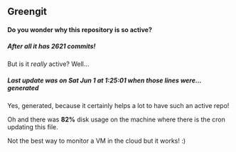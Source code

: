 ## Greengit

#### Do you wonder why this repository is so active?

##### After all it has 2621 commits!

But is it *really* active? Well...

##### Last update was on Sat Jun 1 at 1:25:01 when those lines were... generated

Yes, generated, because it certainly helps a lot to have such an active repo!

Oh and there was **82%** disk usage on the machine
where there is the cron updating this file.

Not the best way to monitor a VM in the cloud but it works! :)

